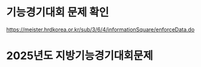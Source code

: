 # 기능경기대회 문제 확인   
https://meister.hrdkorea.or.kr/sub/3/6/4/informationSquare/enforceData.do   

# 2025년도 지방기능경기대회문제
